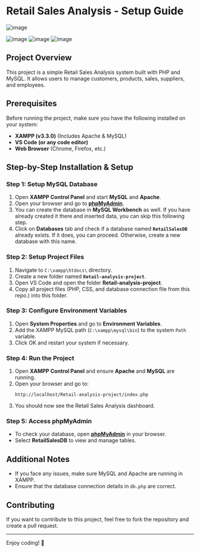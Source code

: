 # Retail Sales Analysis - Setup Guide
![image](https://github.com/user-attachments/assets/c8a8eb0f-d081-4311-bd84-a883d9150bd7)

![image](https://github.com/user-attachments/assets/36b5dda8-94c2-4f26-9c55-3b23603d246d)
![image](https://github.com/user-attachments/assets/c8c2a421-3ed5-4f50-9656-a33aed197f27)
![image](https://github.com/user-attachments/assets/fcd4ca84-af49-4f4a-8fc7-a42df92f4204)

## Project Overview
This project is a simple Retail Sales Analysis system built with PHP and MySQL. It allows users to manage customers, products, sales, suppliers, and employees.

## Prerequisites
Before running the project, make sure you have the following installed on your system:
- **XAMPP (v3.3.0)** (Includes Apache & MySQL)
- **VS Code (or any code editor)**
- **Web Browser** (Chrome, Firefox, etc.)

## Step-by-Step Installation & Setup

### Step 1: Setup MySQL Database
1. Open **XAMPP Control Panel** and start **MySQL** and **Apache**.
2. Open your browser and go to **[phpMyAdmin](http://localhost/phpmyadmin)**.
3. You can create the database in **MySQL Workbench** as well. If you have already created it there and inserted data, you can skip this following step.
4. Click on **Databases** tab and check if a database named **`RetailSalesDB`** already exists. If it does, you can proceed. Otherwise, create a new database with this name.
### Step 2: Setup Project Files
1. Navigate to `C:\xampp\htdocs\` directory.
2. Create a new folder named **`Retail-analysis-project`**.
3. Open VS Code and open the folder **Retail-analysis-project**.
4. Copy all project files (PHP, CSS, and database connection file from this repo.) into this folder.

### Step 3: Configure Environment Variables
1. Open **System Properties** and go to **Environment Variables**.
2. Add the XAMPP MySQL path (`C:\xampp\mysql\bin`) to the system `Path` variable.
3. Click OK and restart your system if necessary.

### Step 4: Run the Project
1. Open **XAMPP Control Panel** and ensure **Apache** and **MySQL** are running.
2. Open your browser and go to:
   ```
   http://localhost/Retail-analysis-project/index.php
   ```
3. You should now see the Retail Sales Analysis dashboard.

### Step 5: Access phpMyAdmin
- To check your database, open **[phpMyAdmin](http://localhost/phpmyadmin)** in your browser.
- Select **RetailSalesDB** to view and manage tables.

## Additional Notes
- If you face any issues, make sure MySQL and Apache are running in XAMPP.
- Ensure that the database connection details in `db.php` are correct.

## Contributing
If you want to contribute to this project, feel free to fork the repository and create a pull request.

---
Enjoy coding! 🚀

